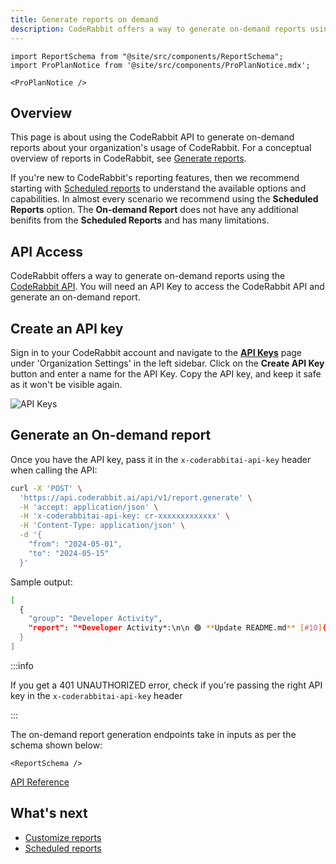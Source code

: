 ```yaml
---
title: Generate reports on demand
description: CodeRabbit offers a way to generate on-demand reports using a simple API request
---
```


```mdx-code-block
import ReportSchema from "@site/src/components/ReportSchema";
import ProPlanNotice from '@site/src/components/ProPlanNotice.mdx';

<ProPlanNotice />
```

## Overview

This page is about using the CodeRabbit API to generate on-demand reports about your organization's usage of CodeRabbit. For a conceptual overview of reports in CodeRabbit, see [Generate reports](/guides/reports-overview).

If you're new to CodeRabbit's reporting features, then we recommend starting with [Scheduled reports](/guides/scheduled-reports) to understand the available options and capabilities. In almost every scenario we recommend using the **Scheduled Reports** option. The **On-demand Report** does not have any additional benifits from the **Scheduled Reports** and has many limitations.

## API Access

CodeRabbit offers a way to generate on-demand reports using the [CodeRabbit API](https://api.coderabbit.ai/api/swagger/).
You will need an API Key to access the CodeRabbit API and generate an on-demand report.

## Create an API key

Sign in to your CodeRabbit account and navigate to the [**API Keys**](https://app.coderabbit.ai/settings/api-keys) page under 'Organization Settings' in the left sidebar.
Click on the **Create API Key** button and enter a name for the API Key.
Copy the API key, and keep it safe as it won't be visible again.

![API Keys](/img/guides/api_keys.png)

## Generate an On-demand report

Once you have the API key, pass it in the `x-coderabbitai-api-key` header when calling the API:

```sh
curl -X 'POST' \
  'https://api.coderabbit.ai/api/v1/report.generate' \
  -H 'accept: application/json' \
  -H 'x-coderabbitai-api-key: cr-xxxxxxxxxxxxx' \
  -H 'Content-Type: application/json' \
  -d '{
    "from": "2024-05-01",
    "to": "2024-05-15"
  }'
```

Sample output:

```sh
[
  {
    "group": "Developer Activity",
    "report": "*Developer Activity*:\n\n 🟢 **Update README.md** [#10](https://gitlab.com/master-group123/sub-group/project1/-/merge_requests/10)\n• Summary: The change updates the project description and modifies a section header for clearer instructions.\n• Last activity: 1 day ago, mergeable\n• Insights:\n - :magnifying_glass: @user2 Suggested updating the wording to make it clearer"
  }
]
```

:::info

If you get a 401 UNAUTHORIZED error, check if you're passing the right API key in the `x-coderabbitai-api-key` header

:::

The on-demand report generation endpoints take in inputs as per the schema shown below:

```mdx-code-block
<ReportSchema />
```

[API Reference](https://api.coderabbit.ai/api/swagger/)

## What's next

- [Customize reports](/guides/custom-reports)
- [Scheduled reports](/guides/scheduled-reports)

